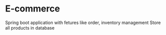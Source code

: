 # E-commerce
Spring boot application with fetures like order,  inventory management 
Store all products in database 
